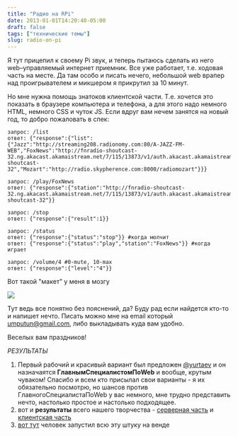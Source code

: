 ```yaml
---
title: "Радио на RPi"
date: 2013-01-01T14:20:40-05:00
draft: false
tags: ["технические темы"]
slug: radio-on-pi
---
```


Я тут прицепил к своему Pi звук, и теперь пытаюсь сделать из него web–управляемый интернет приемник. Все уже работает, т.е. ходовая часть на месте. Да там особо и писать нечего, небольшой web врапер над проигрывателем и микшером я прикрутил за 10 минут.

Но мне нужна помощь знатоков клиентской части. T.e. хочется это показать в браузере компьютера и телефона, а для этого надо немного HTML, немного CSS и чуток JS. Если вдруг вам нечем занятся на новый год, то добро пожаловать в спек:


	запрос: /list
	ответ: {"response":{"list":{"Jazz":"http://streaming208.radionomy.com:80/A-JAZZ-FM-WEB","FoxNews":"http://fnradio-shoutcast-32.ng.akacast.akamaistream.net/7/115/13873/v1/auth.akacast.akamaistream.net/fnradio-shoutcast-32","Mozart":"http://radio.skypherence.com:8000/radiomozart"}}}

	запрос: /play/FoxNews
	ответ: {"response":{"station":"http://fnradio-shoutcast-32.ng.akacast.akamaistream.net/7/115/13873/v1/auth.akacast.akamaistream.net/fnradio-shoutcast-32"}}

	запрос: /stop
	ответ: {"response":{"result":1}}

	запрос: /status
	ответ: {"response":{"status":"stop"}} #когда молчит
	ответ: {"response":{"status":"play","station":"FoxNews"}} #когда играет

	запрос: /volume/4 #0-mute, 10-max
	ответ: {"response":{"level":"4"}}

Вот такой "макет" у меня в мозгу

![](/images/posts/IMG_2775.jpg)

 Тут ведь все понятно без пояснений, да? Буду рад если найдется кто-то и напишет нечто. Писать можно мне на email который umputun@gmail.com, либо выкладывать куда вам удобно.

 Веселых вам праздников!

*РЕЗУЛЬТАТЫ*

1. Первый рабочий и красивый вариант был предложен [@yurtaev](https://twitter.com/yurtaev) и он назначаятся **ГлавнымСпециалистомПоWeb** и вообще, крутым чуваком! Спасибо и всем кто присылал свои варианты - я их обязательно посмотрю, но шансов против ГлавногоСпециалистаПоWeb у вас немного, мне трудно представить нечто, настолько простое и настолько подходящее.
2. вот и **результаты** всего нашего творчества - [серверная часть](https://gist.github.com/4440604) и [клиентская часть](https://gist.github.com/4432182)
3. [вот тут](http://www.podcraft.ru/2013/01/web-umputun.html) человек запустил всю эту штуку на венде
